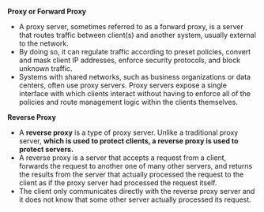 **Proxy or Forward Proxy**

- A proxy server, sometimes referred to as a forward proxy, is a server that routes traffic between client(s) and another system, usually external to the network. 
- By doing so, it can regulate traffic according to preset policies, convert and mask client IP addresses, enforce security protocols, and block unknown traffic.
- Systems with shared networks, such as business organizations or data centers, often use proxy servers. Proxy servers expose a single interface with which clients interact without having to enforce all of the policies and route management logic within the clients themselves.

**Reverse Proxy**

- A **reverse proxy** is a type of proxy server.  Unlike a traditional proxy server, **which is used to protect clients, a reverse proxy is used to protect servers.**
- A reverse proxy is a server that accepts a request from a client, forwards the request to another one of many other servers, and returns the results from the server that actually processed the request to the client as if the proxy server had processed the request itself. 
- The client only communicates directly with the reverse proxy server and it does not know that some other server actually processed its request.
